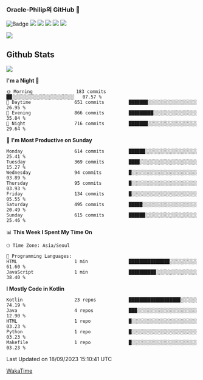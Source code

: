 ### Oracle-Philip의 GitHub 👋

![Badge](http://img.shields.io/badge/-Java-black?style=flat-square)
<img src="https://img.shields.io/badge/ -Kotlin-black?style=flat-square&logo=Kotlin&logoColor=#7F52FF"/></a>
<img src="https://img.shields.io/badge/ -Dart-black?style=flat-square&logo=Dart&logoColor=#0175C2"/></a>
<img src="https://img.shields.io/badge/ -Android-black?style=flat-square&logo=Android&logoColor=#3DDC84"/></a>
<img src="https://img.shields.io/badge/ -Flutter-black?style=flat-square&logo=Flutter&logoColor=#02569B"/></a>
<img src="https://img.shields.io/badge/ -Firebase-black?style=flat-square&logo=Firebase&logoColor=#FFCA28"/></a>

<img src="https://img.shields.io/badge/ -BLE-black?style=flat-square&logo=Bluetooth&logoColor=#0082FC"/></a>

<!--
<img src="https://img.shields.io/badge/ -STM32F103-black?style=flat-square&logo=STMicroelectronics&logoColor=#03234B"/></a>
<img src="https://img.shields.io/badge/ -Qt-black?style=flat-square&logo=Qt&logoColor=#41CD52"/></a>
-->

<!--
![Badge](http://img.shields.io/badge/-Java-black?style=flat-square)
![Badge](http://img.shields.io/badge/-Koltin-black?style=flat-square)
![Badge](http://img.shields.io/badge/-Dart-black?style=flat-square)
![Badge](http://img.shields.io/badge/-Android-black?style=flat-square)
![Badge](http://img.shields.io/badge/-Flutter-black?style=flat-square)
![Badge](http://img.shields.io/badge/-Firebase-black?style=flat-square)
-->

## Github Stats  
<div align="left"><img src="https://github-readme-stats.vercel.app/api?username=Oracle-Philip&show_icons=true&count_private=true&hide_border=true" align="center" /></div>


<!--START_SECTION:waka-->
**I'm a Night 🦉** 

```text
🌞 Morning                183 commits         ██░░░░░░░░░░░░░░░░░░░░░░░   07.57 % 
🌆 Daytime                651 commits         ███████░░░░░░░░░░░░░░░░░░   26.95 % 
🌃 Evening                866 commits         █████████░░░░░░░░░░░░░░░░   35.84 % 
🌙 Night                  716 commits         ███████░░░░░░░░░░░░░░░░░░   29.64 % 
```
📅 **I'm Most Productive on Sunday** 

```text
Monday                   614 commits         ██████░░░░░░░░░░░░░░░░░░░   25.41 % 
Tuesday                  369 commits         ████░░░░░░░░░░░░░░░░░░░░░   15.27 % 
Wednesday                94 commits          █░░░░░░░░░░░░░░░░░░░░░░░░   03.89 % 
Thursday                 95 commits          █░░░░░░░░░░░░░░░░░░░░░░░░   03.93 % 
Friday                   134 commits         █░░░░░░░░░░░░░░░░░░░░░░░░   05.55 % 
Saturday                 495 commits         █████░░░░░░░░░░░░░░░░░░░░   20.49 % 
Sunday                   615 commits         ██████░░░░░░░░░░░░░░░░░░░   25.46 % 
```


📊 **This Week I Spent My Time On** 

```text
🕑︎ Time Zone: Asia/Seoul

💬 Programming Languages: 
HTML                     1 min               ███████████████░░░░░░░░░░   61.60 % 
JavaScript               1 min               ██████████░░░░░░░░░░░░░░░   38.40 % 
```

**I Mostly Code in Kotlin** 

```text
Kotlin                   23 repos            ███████████████████░░░░░░   74.19 % 
Java                     4 repos             ███░░░░░░░░░░░░░░░░░░░░░░   12.90 % 
HTML                     1 repo              █░░░░░░░░░░░░░░░░░░░░░░░░   03.23 % 
Python                   1 repo              █░░░░░░░░░░░░░░░░░░░░░░░░   03.23 % 
Makefile                 1 repo              █░░░░░░░░░░░░░░░░░░░░░░░░   03.23 % 
```




 Last Updated on 18/09/2023 15:10:41 UTC
<!--END_SECTION:waka-->


<!--
**Oracle-Philip/Oracle-Philip** is a ✨ _special_ ✨ repository because its `README.md` (this file) appears on your GitHub profile.

Here are some ideas to get you started:

- 🔭 I’m currently working on ...
- 🌱 I’m currently learning ...
- 👯 I’m looking to collaborate on ...
- 🤔 I’m looking for help with ...
- 💬 Ask me about ...
- 📫 How to reach me: ...
- 😄 Pronouns: ...
- ⚡ Fun fact: ...
-->


[WakaTime](https://wakatime.com/dashboard)
